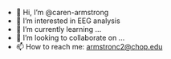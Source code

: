 - 👋 Hi, I’m @caren-armstrong
- 👀 I’m interested in EEG analysis
- 🌱 I’m currently learning ...
- 💞️ I’m looking to collaborate on ...
- 📫 How to reach me: armstronc2@chop.edu

<!---
caren-armstrong/caren-armstrong is a ✨ special ✨ repository because its `README.md` (this file) appears on your GitHub profile.
You can click the Preview link to take a look at your changes.
--->
